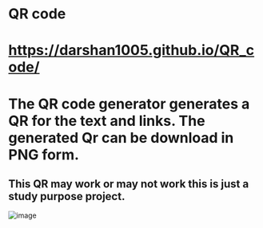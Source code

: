 # QR code
# https://darshan1005.github.io/QR_code/
# The QR code generator generates a QR for the text and links. The generated Qr can be download in PNG form.
## This QR may work or may not work this is just a study purpose project.
![image](https://github.com/darshan1005/QR_code/assets/114302987/881478c6-a694-405c-9c7c-3f6ef0877222)
